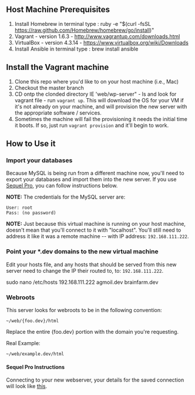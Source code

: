 ## Host Machine Prerequisites

1. Install Homebrew in terminal type : ruby -e "$(curl -fsSL https://raw.github.com/Homebrew/homebrew/go/install)"
2. Vagrant - version 1.6.3 - http://www.vagrantup.com/downloads.html
3. VirtualBox - version 4.3.14 - https://www.virtualbox.org/wiki/Downloads
4. Install Ansible in terminal type :  brew install ansible

## Install the Vagrant machine

1. Clone this repo where you'd like to on your host machine (i.e., Mac)
2. Checkout the master branch
3. CD ontp the clonded directory IE 'web/wp-server" - ls and look for vagrant file - run `vagrant up`.  This will download the OS for your VM if it's not already on your machine, and will provision the new server with the appropriate software / services.
4. Sometimes the machine will fail the provisioning it needs the initial time it boots.  If so, just run `vagrant provision` and it'll begin to work.

## How to Use it

### Import your databases

Because MySQL is being run from a different machine now, you'll need to export your databases and import them into the new server.  If you use [Sequel Pro](http://www.sequelpro.com/), you can follow instructions below.

**NOTE:** The credentials for the MySQL server are:

	User: root
	Pass: (no password)

**NOTE:** Just because this virtual machine is running on your host machine, doesn't mean that you'll connect to it with "localhost".  You'll still need to address it like it was a remote machine -- with IP address: `192.168.111.222`.


### Point your *.dev domains to the new virtual machine

Edit your hosts file, and any hosts that should be served from this new server need to change the IP their routed to, to: `192.168.111.222`.

sudo nano /etc/hosts
192.168.111.222 agmoil.dev brainfarm.dev

### Webroots

This server looks for webroots to be in the following convention:

	~/web/{foo.dev}/html

Replace the entire {foo.dev} portion with the domain you're requesting.

Real Example:

	~/web/example.dev/html

#### Sequel Pro Instructions

Connecting to your new webserver, your details for the saved connection will look like [this](https://cloudup.com/cSZ7LaS37Tx).
